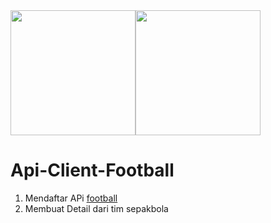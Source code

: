 <p align="center" style="display: inline;"><a href="https://materializecss.com/" target="_blank"><img src="https://seeklogo.com/images/M/materialize-logo-0FCAD8A6F8-seeklogo.com.png" width="200"></a><a href="https://www.football-data.org/" target="_blank"><img src="https://www.football-data.org/assets/logo.jpg" width="200"></a></p>

# Api-Client-Football

1. Mendaftar APi [football](http://football-data.org/)
2. Membuat Detail dari tim sepakbola
